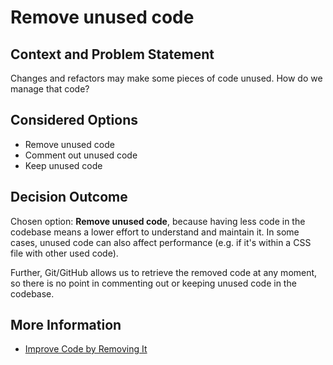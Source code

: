 # Remove unused code

## Context and Problem Statement

Changes and refactors may make some pieces of code unused. How do we manage that code?

## Considered Options

- Remove unused code
- Comment out unused code
- Keep unused code

## Decision Outcome

Chosen option: **Remove unused code**, because having less code in the codebase means a lower effort to understand and maintain it. In some cases, unused code can also affect performance (e.g. if it's within a CSS file with other used code).

Further, Git/GitHub allows us to retrieve the removed code at any moment, so there is no point in commenting out or keeping unused code in the codebase.

## More Information

- [Improve Code by Removing It](https://www.oreilly.com/library/view/becoming-a-better/9781491905562/ch04.html)
